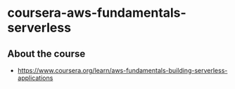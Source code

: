 # coursera-aws-fundamentals-serverless

## About the course
- https://www.coursera.org/learn/aws-fundamentals-building-serverless-applications

